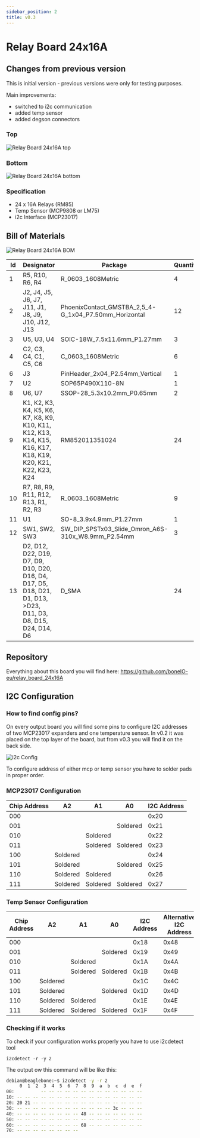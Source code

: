 ```yaml
---
sidebar_position: 2
title: v0.3
---
```


# Relay Board 24x16A

## Changes from previous version

This is initial version - previous versions were only for testing purposes.

Main improvements:

- switched to i2c communication
- added temp sensor
- added degson connectors

### Top

![Relay Board 24x16A top](/img/24x16a_v0.3_top.jpg)

### Bottom

![Relay Board 24x16A bottom](/img/24x16a_v0.3_bottom.jpg)

### Specification

- 24 x 16A Relays (RM85)
- Temp Sensor (MCP9808 or LM75)
- i2c Interface (MCP23017)

## Bill of Materials

![Relay Board 24x16A BOM](/img/24x16a_v0.3_bom.jpg)

| Id  | Designator                                                                                                     | Package                                               | Quantity | Designation          |
| --- | -------------------------------------------------------------------------------------------------------------- | ----------------------------------------------------- | -------- | -------------------- |
| 1   | R5, R10, R6, R4                                                                                                | R_0603_1608Metric                                     | 4        | 4.7k                 |
| 2   | J2, J4, J5, J6, J7, J11, J1, J8, J9, J10, J12, J13                                                             | PhoenixContact_GMSTBA_2,5_4-G_1x04_P7.50mm_Horizontal | 12       | Screw_Terminal_01x04 |
| 3   | U5, U3, U4                                                                                                     | SOIC-18W_7.5x11.6mm_P1.27mm                           | 3        | ULN2803A             |
| 4   | C2, C3, C4, C1, C5, C6                                                                                         | C_0603_1608Metric                                     | 6        | 100n                 |
| 6   | J3                                                                                                             | PinHeader_2x04_P2.54mm_Vertical                       | 1        | Conn_02x04_Odd_Even  |
| 7   | U2                                                                                                             | SOP65P490X110-8N                                      | 1        | MCP9808-E_MS         |
| 8   | U6, U7                                                                                                         | SSOP-28_5.3x10.2mm_P0.65mm                            | 2        | MCP23017_SS          |
| 9   | K1, K2, K3, K4, K5, K6, K7, K8, K9, K10, K11, K12, K13, K14, K15, K16, K17, K18, K19, K20, K21, K22, K23, K24  | RM852011351024                                        | 24       | RM85-2011-35-1024    |
| 10  | R7, R8, R9, R11, R12, R13, R1, R2, R3                                                                          | R_0603_1608Metric                                     | 9        | 10k                  |
| 11  | U1                                                                                                             | SO-8_3.9x4.9mm_P1.27mm                                | 1        | LM75_SO8             |
| 12  | SW1, SW2, SW3                                                                                                  | SW_DIP_SPSTx03_Slide_Omron_A6S-310x_W8.9mm_P2.54mm    | 3        | SW_DIP_x03           |
| 13  | D2, D12, D22, D19, D7, D9, D10, D20, D16, D4, D17, D5, D18, D21, D1, D13, >D23, D11, D3, D8, D15, D24, D14, D6 | D_SMA                                                 | 24       | LL4148               |

## Repository

Everything about this board you will find here: https://github.com/boneIO-eu/relay_board_24x16A

## I2C Configuration

### How to find config pins?

On every output board you will find some pins to configure I2C addresses of two MCP23017 expanders and one temperature sensor. In v0.2 it was placed on the top layer of the board, but from v0.3 you will find it on the back side.

![i2c Config](/img/24x16a_v0.3_bottom_label.jpg)

To configure address of either mcp or temp sensor you have to solder pads in proper order.

### MCP23017 Configuration

| Chip Address | A2       | A1       | A0       | I2C Address |
| ------------ | -------- | -------- | -------- | ----------- |
| 000          |          |          |          | 0x20        |
| 001          |          |          | Soldered | 0x21        |
| 010          |          | Soldered |          | 0x22        |
| 011          |          | Soldered | Soldered | 0x23        |
| 100          | Soldered |          |          | 0x24        |
| 101          | Soldered |          | Soldered | 0x25        |
| 110          | Soldered | Soldered |          | 0x26        |
| 111          | Soldered | Soldered | Soldered | 0x27        |

### Temp Sensor Configuration

| Chip Address | A2       | A1       | A0       | I2C Address | Alternative I2C Address |
| ------------ | -------- | -------- | -------- | ----------- | ----------------------- |
| 000          |          |          |          | 0x18        | 0x48                    |
| 001          |          |          | Soldered | 0x19        | 0x49                    |
| 010          |          | Soldered |          | 0x1A        | 0x4A                    |
| 011          |          | Soldered | Soldered | 0x1B        | 0x4B                    |
| 100          | Soldered |          |          | 0x1C        | 0x4C                    |
| 101          | Soldered |          | Soldered | 0x1D        | 0x4D                    |
| 110          | Soldered | Soldered |          | 0x1E        | 0x4E                    |
| 111          | Soldered | Soldered | Soldered | 0x1F        | 0x4F                    |

### Checking if it works

To check if your configuration works properly you have to use i2cdetect tool

```console
i2cdetect -r -y 2
```

The output ow this command will be like this:

```bash
debian@beaglebone:~$ i2cdetect -y -r 2
     0  1  2  3  4  5  6  7  8  9  a  b  c  d  e  f
00:          -- -- -- -- -- -- -- -- -- -- -- -- --
10: -- -- -- -- -- -- -- -- -- -- -- -- -- -- -- --
20: 20 21 -- -- -- -- -- -- -- -- -- -- -- -- -- --
30: -- -- -- -- -- -- -- -- -- -- -- -- 3c -- -- --
40: -- -- -- -- -- -- -- -- 48 -- -- -- -- -- -- --
50: -- -- -- -- -- -- -- -- -- -- -- -- -- -- -- --
60: -- -- -- -- -- -- -- -- 68 -- -- -- -- -- -- --
70: -- -- -- -- -- -- -- --
```
